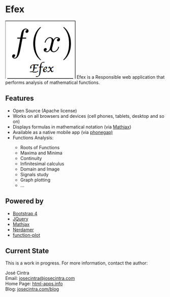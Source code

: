 # Efex
<img src="https://github.com/JoseCintra/Efex/blob/master/img/efex.png" />
Efex is a Responsible web application that performs analysis of mathematical functions.

<h2>Features</h2>
<ul>
  <li>Open Source (Apache license)</li>
  <li>Works on all browsers and devices (cell phones, tablets, desktop and so on)</li>
  <li>Displays formulas in mathematical notation (via <a href="https://www.mathjax.org/">Mathjax</a>) </li>
  <li>Available as a native mobile app (via <a href="https://build.phonegap.com/">phonegap)</a></li>
  <li>Functions Analysis:</li>
  <ul>
    <li>Roots of Functions</li>
    <li>Maxima and Minima </li>
    <li>Continuity</li>
    <li>Infinitesimal calculus</li>
    <li>Domain and Image</li>
    <li>Signals study</li>
    <li>Graph plotting</li>
    <li>...</li>
  </ul>
</ul>

<h2>Powered by</h2>

<ul>
<li><a href="https://v4-alpha.getbootstrap.com/">Bootstrap 4</a></li>
<li><a href="https://jquery.com/">JQuery</a></li>
<li><a href="https://www.mathjax.org/">Mathjax</a></li>
<li><a href="http://nerdamer.com/">Nerdamer</a></li>
<li><a href="http://maurizzzio.github.io/function-plot/">function-plot</a></li>
</ul>

<h2>Current State</h2>

This is a work in progress.
For more information, contact the author:

José Cintra<br/>
Email: <a href="mailto:josecintra@josecintra.com">josecintra@josecintra.com</a><br/>
Home Page: <a href="http://html-apps.info">html-apps.info</a><br/>
Blog: <a href="http://josecintra.com/blog">josecintra.com/blog</a><br/>

